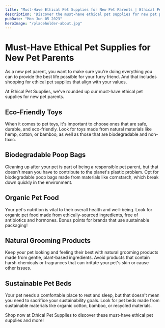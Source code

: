 ```yaml
---
title: "Must-Have Ethical Pet Supplies for New Pet Parents | Ethical Pet Supplies"
description: "Discover the must-have ethical pet supplies for new pet parents. From eco-friendly toys to biodegradable poop bags, we&#39;ve got you covered. Shop now at Ethical Pet Supplies."
pubDate: "Mon Jun 05 2023"
heroImage: "/placeholder-about.jpg"
---
```


# Must-Have Ethical Pet Supplies for New Pet Parents

As a new pet parent, you want to make sure you&#39;re doing everything you can to provide the best life possible for your furry friend. And that includes shopping for ethical pet supplies that align with your values.

At Ethical Pet Supplies, we&#39;ve rounded up our must-have ethical pet supplies for new pet parents.

## Eco-Friendly Toys

When it comes to pet toys, it&#39;s important to choose ones that are safe, durable, and eco-friendly. Look for toys made from natural materials like hemp, cotton, or bamboo, as well as those that are biodegradable and non-toxic.

## Biodegradable Poop Bags

Cleaning up after your pet is part of being a responsible pet parent, but that doesn&#39;t mean you have to contribute to the planet&#39;s plastic problem. Opt for biodegradable poop bags made from materials like cornstarch, which break down quickly in the environment.

## Organic Pet Food

Your pet&#39;s nutrition is vital to their overall health and well-being. Look for organic pet food made from ethically-sourced ingredients, free of antibiotics and hormones. Bonus points for brands that use sustainable packaging!

## Natural Grooming Products

Keep your pet looking and feeling their best with natural grooming products made from gentle, plant-based ingredients. Avoid products that contain harsh chemicals or fragrances that can irritate your pet&#39;s skin or cause other issues.

## Sustainable Pet Beds

Your pet needs a comfortable place to rest and sleep, but that doesn&#39;t mean you need to sacrifice your sustainability goals. Look for pet beds made from sustainable materials like organic cotton, bamboo, or recycled materials.

Shop now at Ethical Pet Supplies to discover these must-have ethical pet supplies and more!
